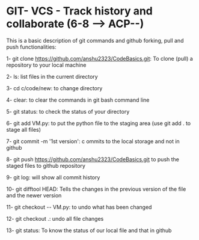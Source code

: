 # GIT- VCS - Track history and collaborate (6-8 --> ACP--)

This is a basic description of git commands and github forking, pull and push functionalities:

1- git clone https://github.com/anshu2323/CodeBasics.git: To clone (pull) a repository to your local machine

2- ls: list files in the current directory

3- cd c/code/new: to change directory

4- clear: to clear the commands in git bash command line

5- git status: to check the status of your directory

6- git add VM.py: to put the python file to the staging area (use git add . to stage all files)

7- git commit -m '1st version': c ommits to the local storage and not in github

8- git push https://github.com/anshu2323/CodeBasics.git to push the staged files to github repository

9- git log: will show all commit history

10- git difftool HEAD: Tells the changes in the previous version of the file and the newer version

11- git checkout -- VM.py: to undo what has been changed

12- git checkout .: undo all file changes

13- git status: To know the status of our local file and that in github
